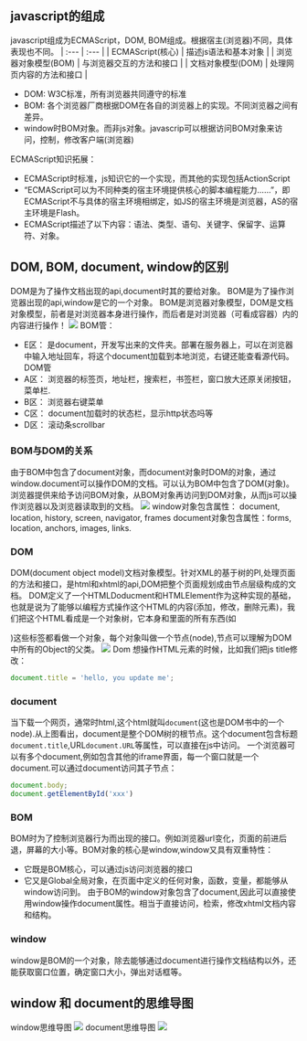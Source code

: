 ## javascript的组成
javascript组成为ECMAScript，DOM, BOM组成。根据宿主(浏览器)不同，具体表现也不同。
| :--- | :--- |
| ECMAScript(核心) | 描述js语法和基本对象 |
| 浏览器对象模型(BOM) | 与浏览器交互的方法和接口 |
| 文档对象模型(DOM) | 处理网页内容的方法和接口 |
- DOM: W3C标准，所有浏览器共同遵守的标准
- BOM: 各个浏览器厂商根据DOM在各自的浏览器上的实现。不同浏览器之间有差异。
- window时BOM对象。而非js对象。javascrip可以根据访问BOM对象来访问，控制，修改客户端(浏览器)

ECMAScript知识拓展：
- ECMAScript时标准，js知识它的一个实现，而其他的实现包括ActionScript
- “ECMAScript可以为不同种类的宿主环境提供核心的脚本编程能力……”，即ECMAScript不与具体的宿主环境相绑定，如JS的宿主环境是浏览器，AS的宿主环境是Flash。
- ECMAScript描述了以下内容：语法、类型、语句、关键字、保留字、运算符、对象。

## DOM, BOM, document, window的区别
DOM是为了操作文档出现的api,document时其的要给对象。
BOM是为了操作浏览器出现的api,window是它的一个对象。
BOM是浏览器对象模型，DOM是文档对象模型，前者是对浏览器本身进行操作，而后者是对浏览器（可看成容器）内的内容进行操作！
![](/assets/dombom.png)
BOM管：
- E区： 是document，开发写出来的文件夹。部署在服务器上，可以在浏览器中输入地址回车，将这个document加载到本地浏览，右键还能查看源代码。
DOM管
- A区： 浏览器的标签页，地址栏，搜索栏，书签栏，窗口放大还原关闭按钮，菜单栏.
- B区： 浏览器右键菜单
- C区： document加载时的状态栏，显示http状态吗等
- D区： 滚动条scrollbar

### BOM与DOM的关系
由于BOM中包含了document对象，而document对象时DOM的对象，通过window.document可以操作DOM的文档。可以认为BOM中包含了DOM(对象)。浏览器提供来给予访问BOM对象，从BOM对象再访问到DOM对象，从而js可以操作浏览器以及浏览器读取到的文档。
![](/assets/dombom2.png)
window对象包含属性： document, location, history, screen, navigator, frames
document对象包含属性：forms, location, anchors, images, links.
### DOM
DOM(document object model)文档对象模型。针对XML的基于树的PI,处理页面的方法和接口，是html和xhtml的api,DOM把整个页面规划成由节点层级构成的文档。
DOM定义了一个HTMLDoducment和HTMLElement作为这种实现的基础，也就是说为了能够以编程方式操作这个HTML的内容(添加，修改，删除元素)，我们把这个HTML看成是一个对象树，它本身和里面的所有东西(如<div></div>)这些标签都看做一个对象，每个对象叫做一个节点(node),节点可以理解为DOM中所有的Object的父类。
![](/assets/dom1.png)
Dom 想操作HTML元素的时候，比如我们把js title修改：
```javascript
document.title = 'hello, you update me';
```
### document
当下载一个网页，通常时html,这个html就叫`document`(这也是DOM书中的一个node).从上图看出，document是整个DOM树的根节点。这个document包含标题`document.title`,URL`document.URL`等属性，可以直接在js中访问。
一个浏览器可以有多个document,例如包含其他的iframe界面，每一个窗口就是一个document.可以通过document访问其子节点：
```javascript
document.body;
document.getElementById('xxx')
```
### BOM
BOM时为了控制浏览器行为而出现的接口。例如浏览器url变化，页面的前进后退，屏幕的大小等。BOM对象的核心是window,window又具有双重特性：
- 它既是BOM核心，可以通过js访问浏览器的接口
- 它又是Global全局对象，在页面中定义的任何对象，函数，变量，都能够从window访问到。
由于BOM的window对象包含了document,因此可以直接使用window操作document属性。相当于直接访问，检索，修改xhtml文档内容和结构。
### window
window是BOM的一个对象，除去能够通过document进行操作文档结构以外，还能获取窗口位置，确定窗口大小，弹出对话框等。

## window 和 document的思维导图
window思维导图
![](/assets/windowsummary.png)
document思维导图
![](/assets/documentsummary.png)